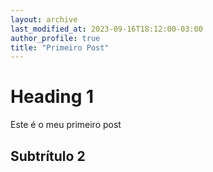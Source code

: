 ```yaml
---
layout: archive
last_modified_at: 2023-09-16T18:12:00-03:00
author_profile: true
title: "Primeiro Post"
---
```

# Heading 1
Este é o meu primeiro post


## Subtrítulo 2